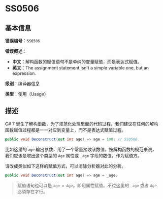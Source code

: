 ﻿# SS0506
## 基本信息

**错误编号**：`SS0506`

**错误叙述**：

* **中文**：解构函数的赋值语句不是单纯的变量赋值，而是表达式赋值。
* **英文**：The assignment statement isn't a simple variable one, but an expression.

**级别**：编译器信息

**类型**：使用（Usage）

## 描述

C# 7 诞生了解构函数，为了规范化处理里面的代码过程，我们建议在任何的解构函数赋值过程都是一一对应到变量上，而不是表达式赋值过程。

```csharp
public void Deconstruct(out int age) => age = 100; // SS0506.
```

比如这里的 `age` 输出参数，用了一个常量接收该数值。按解构函数的规范来说，我们应该是取出这个类型的 `Age` 属性或 `_age` 字段的数值，作为赋值方。

请改成类似如下这样的赋值方式，可以消除分析器对此的分析。

```csharp
public void Deconstruct(out int age) => age = _age;
```

> 赋值语句也可以是 `age = Age`，即用属性赋值。不过这里的 `_age` 或者 `Age` 必须存在才行。